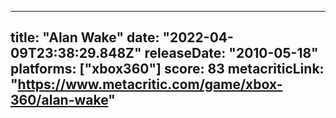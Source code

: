 
---
title: "Alan Wake"
date: "2022-04-09T23:38:29.848Z"
releaseDate: "2010-05-18"
platforms: ["xbox360"]
score: 83
metacriticLink: "https://www.metacritic.com/game/xbox-360/alan-wake"
---
